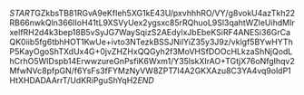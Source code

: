 $START$GZkbsTB81RGvA9eKfIeh5XG1kE43U/pxvhhhRO/VY/g8vokU4azTkh22RB66nwkQln366IIoH41tL9XSVyUex2ygsxc85rRQhuoL9Sl3qahtWZleUihdMIrxelfRH2d4k3bep18B5vSyJG7WaySqizS2AEdylxJbEbeKSiRF4ANESi36GrCaQK0iib5fg6tbhHOT1KwUe+ivto3NTezkBSSJNilYiZ35y3J9z/vklgf5BYwHYThP5KayOgoShTXdUx4G+0jvZHZHxQQGyh2f3MoVHSfDOOcHLkzaShNjQodLhCrhO5WIDspb14ErwwzureGnPsfiK6Wxm1/Y35lskXIrAO+TGtjX76oNfgIhqv2MfwNVc8pfpGN/f6YsFs3fFYMzNyVW8ZPT7I4A2GKXAzu8C3YA4vq9oldP1HtXHDADAArrT/UdKRiPguShYqH2$END$